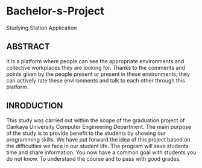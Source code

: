 # Bachelor-s-Project
Studying Station Application


## ABSTRACT

It is a platform where people can see the appropriate environments and collective workplaces they are looking for. Thanks to the comments and points given by the people present or present in these environments, they can actively rate these environments and talk to each other through this platform.

## INRODUCTION

This study was carried out within the scope of the graduation project of Cankaya University Computer Engineering Department. The main purpose of the study is to provide benefit to the students by showing our programming skills. We have put forward the idea of this project based on the difficulties we face in our student life. The program will save students time and share information. You now have a common goal with students you do not know. To understand the course and to pass with good grades.
